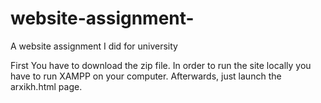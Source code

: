 # website-assignment-
A website assignment I did for university

First You have to download the zip file.
In order to run the site locally you have to run XAMPP on your computer.
Afterwards, just launch the arxikh.html page.
